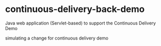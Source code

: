 # continuous-delivery-back-demo
Java web application (Servlet-based) to support the Continuous Delivery Demo

simulating a change for continuous delivery demo
